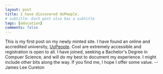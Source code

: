 ```yaml
---
layout: post
title: I have discovered UoPeople.
# subtitle: Each post also has a subtitle
tags: [education]
comments: false
---
```


This is my first post on my newly minted site.  I have found an online and accredited university, [UoPeople](www.uopeople.edu).  Cost are extremely accessible and registration is open to all.  I have joined, seeking a Bachelor's Degree in Compuer Science, and will do my best to document my experience.  I might include other bits along the way.  If you find me, I hope I offer some value.  --James Lee Cureton
